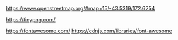 https://www.openstreetmap.org/#map=15/-43.5319/172.6254

https://tinypng.com/

https://fontawesome.com/
https://cdnjs.com/libraries/font-awesome